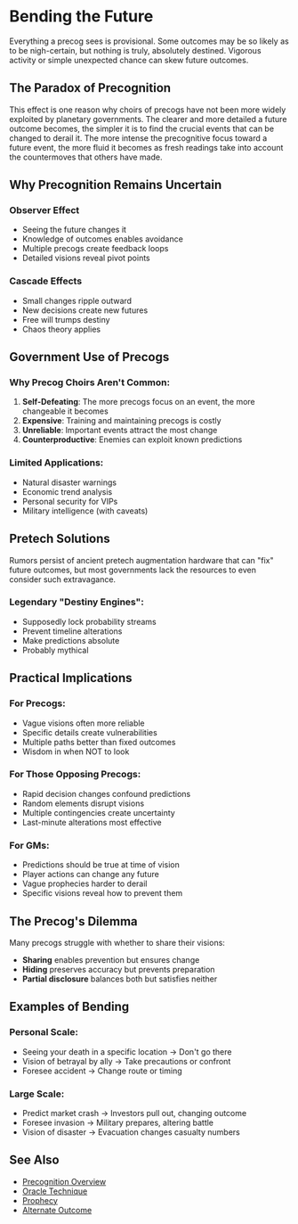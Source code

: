 # Bending the Future

Everything a precog sees is provisional. Some outcomes may be so likely as to be nigh-certain, but nothing is truly, absolutely destined. Vigorous activity or simple unexpected chance can skew future outcomes.

## The Paradox of Precognition

This effect is one reason why choirs of precogs have not been more widely exploited by planetary governments. The clearer and more detailed a future outcome becomes, the simpler it is to find the crucial events that can be changed to derail it. The more intense the precognitive focus toward a future event, the more fluid it becomes as fresh readings take into account the countermoves that others have made.

## Why Precognition Remains Uncertain

### Observer Effect
- Seeing the future changes it
- Knowledge of outcomes enables avoidance
- Multiple precogs create feedback loops
- Detailed visions reveal pivot points

### Cascade Effects
- Small changes ripple outward
- New decisions create new futures
- Free will trumps destiny
- Chaos theory applies

## Government Use of Precogs

### Why Precog Choirs Aren't Common:
1. **Self-Defeating**: The more precogs focus on an event, the more changeable it becomes
2. **Expensive**: Training and maintaining precogs is costly
3. **Unreliable**: Important events attract the most change
4. **Counterproductive**: Enemies can exploit known predictions

### Limited Applications:
- Natural disaster warnings
- Economic trend analysis
- Personal security for VIPs
- Military intelligence (with caveats)

## Pretech Solutions

Rumors persist of ancient pretech augmentation hardware that can "fix" future outcomes, but most governments lack the resources to even consider such extravagance.

### Legendary "Destiny Engines":
- Supposedly lock probability streams
- Prevent timeline alterations
- Make predictions absolute
- Probably mythical

## Practical Implications

### For Precogs:
- Vague visions often more reliable
- Specific details create vulnerabilities
- Multiple paths better than fixed outcomes
- Wisdom in when NOT to look

### For Those Opposing Precogs:
- Rapid decision changes confound predictions
- Random elements disrupt visions
- Multiple contingencies create uncertainty
- Last-minute alterations most effective

### For GMs:
- Predictions should be true at time of vision
- Player actions can change any future
- Vague prophecies harder to derail
- Specific visions reveal how to prevent them

## The Precog's Dilemma

Many precogs struggle with whether to share their visions:
- **Sharing** enables prevention but ensures change
- **Hiding** preserves accuracy but prevents preparation
- **Partial disclosure** balances both but satisfies neither

## Examples of Bending

### Personal Scale:
- Seeing your death in a specific location → Don't go there
- Vision of betrayal by ally → Take precautions or confront
- Foresee accident → Change route or timing

### Large Scale:
- Predict market crash → Investors pull out, changing outcome
- Foresee invasion → Military prepares, altering battle
- Vision of disaster → Evacuation changes casualty numbers

## See Also

- [Precognition Overview](../disciplines/precognition/precognition-overview.md)
- [Oracle Technique](../disciplines/precognition/precognitive-techniques.md#core-technique-oracle)
- [Prophecy](../disciplines/precognition/precognitive-techniques.md#prophecy)
- [Alternate Outcome](../disciplines/precognition/precognitive-techniques.md#alternate-outcome)